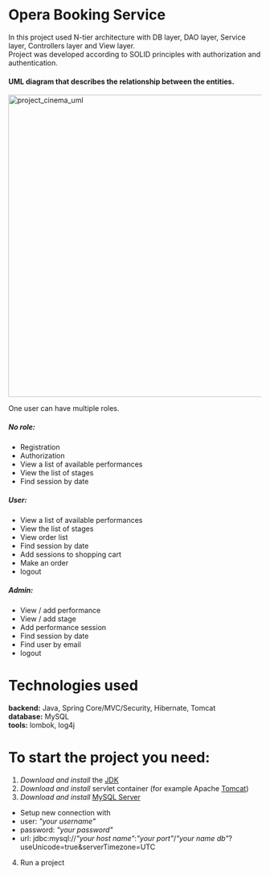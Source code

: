 # Opera Booking Service

In this project used N-tier architecture with DB layer, DAO layer, Service layer, Controllers layer and View layer. <br>
Project was developed according to SOLID principles with authorization and authentication.

#### UML diagram that describes the relationship between the entities.
<img src="https://user-images.githubusercontent.com/75170409/109185591-d3f95800-7798-11eb-984e-2f0e7a06671e.png" alt="project_cinema_uml" width="600"/>

One user can have multiple roles. <br>
##### No role: <br>
- Registration
- Authorization
- View a list of available performances
- View the list of stages
- Find session by date
##### User: <br>
- View a list of available performances
- View the list of stages
- View order list
- Find session by date
- Add sessions to shopping cart
- Make an order
- logout
##### Admin: <br>
- View / add performance
- View / add stage
- Add performance session
- Find session by date
- Find user by email
- logout


# Technologies used <br>
**backend:** Java, Spring Core/MVC/Security, Hibernate, Tomcat <br>
**database:** MySQL <br>
**tools:** lombok, log4j <br>

# To start the project you need: <br>
1) *Download and install* the [JDK](https://www.oracle.com/java/technologies/javase-downloads.html, "Download JDK") <br>
2) *Download and install* servlet container (for example Apache [Tomcat](https://tomcat.apache.org/download-90.cgi, "Download Tomcat")) <br>
3) *Download and install* [MySQL Server](https://dev.mysql.com/downloads/)<br>
+ Setup new connection with <br>
 + user: *"your username"* <br>
 + password: *"your password"*<br>
 + url: jdbc:mysql://*"your host name"*:*"your port"*/*"your name db"*?useUnicode=true&serverTimezone=UTC <br>
4) Run a project